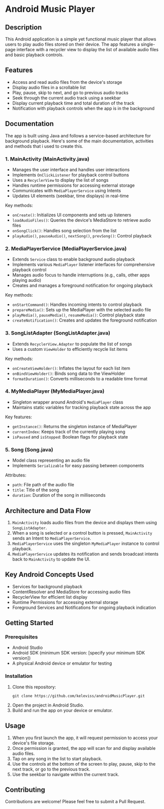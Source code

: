 # Android Music Player

## Description

This Android application is a simple yet functional music player that allows users to play audio files stored on their device. The app features a single-page interface with a recycler view to display the list of available audio files and basic playback controls.

## Features

- Access and read audio files from the device's storage
- Display audio files in a scrollable list
- Play, pause, skip to next, and go to previous audio tracks
- Seek through the current audio track using a seekbar
- Display current playback time and total duration of the track
- Notification with playback controls when the app is in the background

## Documentation

The app is built using Java and follows a service-based architecture for background playback. Here's some of the main documentation, activities and methods that i used to create this.

### 1. MainActivity (MainActivity.java)

- Manages the user interface and handles user interactions
- Implements `OnClickListener` for playback control buttons
- Uses a `RecyclerView` to display the list of songs
- Handles runtime permissions for accessing external storage
- Communicates with `MediaPlayerService` using Intents
- Updates UI elements (seekbar, time displays) in real-time

Key methods:
- `onCreate()`: Initializes UI components and sets up listeners
- `loadAudioFiles()`: Queries the device's MediaStore to retrieve audio files
- `onSongClick()`: Handles song selection from the list
- `playAudio()`, `pauseAudio()`, `nextSong()`, `prevSong()`: Control playback

### 2. MediaPlayerService (MediaPlayerService.java)

- Extends `Service` class to enable background audio playback
- Implements various `MediaPlayer` listener interfaces for comprehensive playback control
- Manages audio focus to handle interruptions (e.g., calls, other apps playing audio)
- Creates and manages a foreground notification for ongoing playback

Key methods:
- `onStartCommand()`: Handles incoming intents to control playback
- `prepareMedia()`: Sets up the MediaPlayer with the selected audio file
- `playMedia()`, `pauseMedia()`, `resumeMedia()`: Control playback state
- `createNotification()`: Creates and updates the foreground notification

### 3. SongListAdapter (SongListAdapter.java)

- Extends `RecyclerView.Adapter` to populate the list of songs
- Uses a custom `ViewHolder` to efficiently recycle list items

Key methods:
- `onCreateViewHolder()`: Inflates the layout for each list item
- `onBindViewHolder()`: Binds song data to the ViewHolder
- `formatDuration()`: Converts milliseconds to a readable time format

### 4. MyMediaPlayer (MyMediaPlayer.java)

- Singleton wrapper around Android's `MediaPlayer` class
- Maintains static variables for tracking playback state across the app

Key features:
- `getInstance()`: Returns the singleton instance of MediaPlayer
- `currentIndex`: Keeps track of the currently playing song
- `isPaused` and `isStopped`: Boolean flags for playback state

### 5. Song (Song.java)

- Model class representing an audio file
- Implements `Serializable` for easy passing between components

Attributes:
- `path`: File path of the audio file
- `title`: Title of the song
- `duration`: Duration of the song in milliseconds

## Architecture and Data Flow

1. `MainActivity` loads audio files from the device and displays them using `SongListAdapter`.
2. When a song is selected or a control button is pressed, `MainActivity` sends an Intent to `MediaPlayerService`.
3. `MediaPlayerService` uses the singleton `MyMediaPlayer` instance to control playback.
4. `MediaPlayerService` updates its notification and sends broadcast intents back to `MainActivity` to update the UI.

## Key Android Concepts Used

- Services for background playback
- ContentResolver and MediaStore for accessing audio files
- RecyclerView for efficient list display
- Runtime Permissions for accessing external storage
- Foreground Services and Notifications for ongoing playback indication

## Getting Started

### Prerequisites

- Android Studio
- Android SDK (minimum SDK version: [specify your minimum SDK version])
- A physical Android device or emulator for testing

### Installation

1. Clone this repository:
   ```
   git clone https://github.com/keleviss/androidMusicPlayer.git
   ```
2. Open the project in Android Studio.
3. Build and run the app on your device or emulator.

## Usage

1. When you first launch the app, it will request permission to access your device's file storage.
2. Once permission is granted, the app will scan for and display available audio files.
3. Tap on any song in the list to start playback.
4. Use the controls at the bottom of the screen to play, pause, skip to the next track, or go to the previous track.
5. Use the seekbar to navigate within the current track.

## Contributing

Contributions are welcome! Please feel free to submit a Pull Request.
